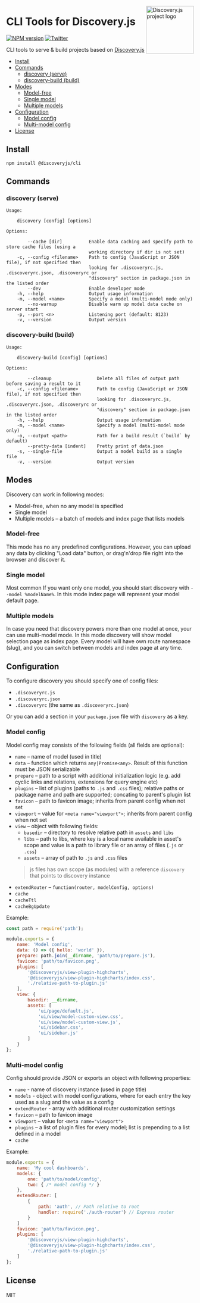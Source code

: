 <img align="right" width="128" height="128"
     alt="Discovery.js project logo"
     src="https://user-images.githubusercontent.com/270491/48985803-1563ae80-f11d-11e8-92c0-e07fbf0bcd94.png"/>

# CLI Tools for Discovery.js

[![NPM version](https://img.shields.io/npm/v/@discoveryjs/cli.svg)](https://www.npmjs.com/package/@discoveryjs/cli)
[![Twitter](https://img.shields.io/badge/Twitter-@js_discovery-blue.svg)](https://twitter.com/js_discovery)

CLI tools to serve & build projects based on [Discovery.js](https://github.com/discoveryjs/discovery)

<!-- TOC depthFrom:2 -->

- [Install](#install)
- [Commands](#commands)
    - [discovery (serve)](#discovery-serve)
    - [discovery-build (build)](#discovery-build-build)
- [Modes](#modes)
    - [Model-free](#model-free)
    - [Single model](#single-model)
    - [Multiple models](#multiple-models)
- [Configuration](#configuration)
    - [Model config](#model-config)
    - [Multi-model config](#multi-model-config)
- [License](#license)

<!-- /TOC -->

## Install

```
npm install @discoveryjs/cli
```

## Commands

### discovery (serve)

```
Usage:

    discovery [config] [options]

Options:

        --cache [dir]          Enable data caching and specify path to store cache files (using a
                               working directory if dir is not set)
    -c, --config <filename>    Path to config (JavaScript or JSON file), if not specified then
                               looking for .discoveryrc.js, .discoveryrc.json, .discoveryrc or
                               "discovery" section in package.json in the listed order
        --dev                  Enable developer mode
    -h, --help                 Output usage information
    -m, --model <name>         Specify a model (multi-model mode only)
        --no-warmup            Disable warm up model data cache on server start
    -p, --port <n>             Listening port (default: 8123)
    -v, --version              Output version
```

### discovery-build (build)

```
Usage:

    discovery-build [config] [options]

Options:

        --cleanup                 Delete all files of output path before saving a result to it
    -c, --config <filename>       Path to config (JavaScript or JSON file), if not specified then
                                  looking for .discoveryrc.js, .discoveryrc.json, .discoveryrc or
                                  "discovery" section in package.json in the listed order
    -h, --help                    Output usage information
    -m, --model <name>            Specify a model (multi-model mode only)
    -o, --output <path>           Path for a build result (`build` by default)
        --pretty-data [indent]    Pretty print of data.json
    -s, --single-file             Output a model build as a single file
    -v, --version                 Output version
```

## Modes

Discovery can work in following modes:

* Model-free, when no any model is specified
* Single model
* Multiple models – a batch of models and index page that lists models

### Model-free

This mode has no any predefined configurations. However, you can upload any data by clicking "Load data" button, or drag'n'drop file right into the browser and discover it.

### Single model

Most common If you want only one model, you should start discovery with `--model %modelName%`. In this mode index page will represent your model default page.

### Multiple models

In case you need that discovery powers more than one model at once, your can use multi-model mode. In this mode discovery will show model selection page as index page. Every model will have own route namespace (slug), and you can switch between models and index page at any time.

## Configuration

To configure discovery you should specify one of config files:

* `.discoveryrc.js`
* `.discoveryrc.json`
* `.discoveryrc` (the same as `.discoveryrc.json`)

Or you can add a section in your `package.json` file with `discovery` as a key.

### Model config

Model config may consists of the following fields (all fields are optional):

* `name` – name of model (used in title)
* `data` – function which returns `any|Promise<any>`. Result of this function must be JSON serializable
* `prepare` – path to a script with additional initialization logic (e.g. add cyclic links and relations, extensions for query engine etc)
* `plugins` – list of plugins (paths to `.js` and `.css` files); relative paths or package name and path are supported; concating to parent's plugin list
* `favicon` – path to favicon image; inherits from parent config when not set
* `viewport` – value for `<meta name="viewport">`; inherits from parent config when not set
* `view` – object with following fields:
    * `basedir` – directory to resolve relative path in `assets` and `libs`
    * `libs` – path to libs, where key is a local name available in asset's scope and value is a path to library file or an array of files (`.js` or `.css`)
    * `assets` – array of path to `.js` and `.css` files
    > js files has own scope (as modules) with a reference `discovery` that points to discovery instance
* `extendRouter` – `function(router, modelConfig, options)`
* `cache`
* `cacheTtl`
* `cacheBgUpdate`

Example:

```js
const path = require('path');

module.exports = {
    name: 'Model config',
    data: () => ({ hello: 'world' }),
    prepare: path.join(__dirname, 'path/to/prepare.js'),
    favicon: 'path/to/favicon.png',
    plugins: [
        '@discoveryjs/view-plugin-highcharts',
        '@discoveryjs/view-plugin-highcharts/index.css',
        './relative-path-to-plugin.js'
    ],
    view: {
        basedir: __dirname,
        assets: [
            'ui/page/default.js',
            'ui/view/model-custom-view.css',
            'ui/view/model-custom-view.js',
            'ui/sidebar.css',
            'ui/sidebar.js'
        ]
    }
};
```

### Multi-model config

Config should provide JSON or exports an object with following properties:

* `name` - name of discovery instance (used in page title)
* `models` - object with model configurations, where for each entry the key used as a slug and the value as a config
* `extendRouter` - array with additional router customization settings
* `favicon` – path to favicon image
* `viewport` – value for `<meta name="viewport">`
* `plugins` – a list of plugin files for every model; list is prepending to a list defined in a model
* `cache`

Example:

```js
module.exports = {
    name: 'My cool dashboards',
    models: {
        one: 'path/to/model/config',
        two: { /* model config */ }
    },
    extendRouter: [
        {
            path: 'auth', // Path relative to root
            handler: require('./auth-router') // Express router
        }
    ]
    favicon: 'path/to/favicon.png',
    plugins: [
        '@discoveryjs/view-plugin-highcharts',
        '@discoveryjs/view-plugin-highcharts/index.css',
        './relative-path-to-plugin.js'
    ]
};
```

## License

MIT

